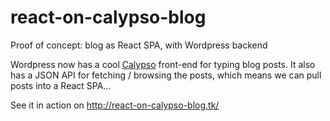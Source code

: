 # react-on-calypso-blog
Proof of concept: blog as React SPA, with Wordpress backend

Wordpress now has a cool [Calypso](https://developer.wordpress.com/calypso/) front-end for typing blog posts.
It also has a JSON API for fetching / browsing the posts, which means we can pull posts into a React SPA...

See it in action on http://react-on-calypso-blog.tk/ 
